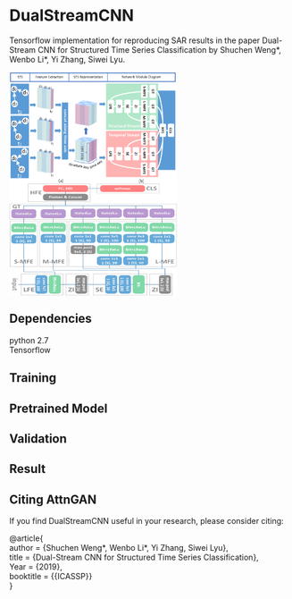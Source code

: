 # DualStreamCNN
Tensorflow implementation for reproducing SAR results in the paper Dual-Stream CNN for Structured Time Series Classification by Shuchen Weng*, Wenbo Li*, Yi Zhang, Siwei Lyu.


 <img src="https://github.com/SCWengTJU/DualStreamCNN/blob/master/Figures/Fig1.png" width = "300" height = "200" align=center />
 <img src="https://github.com/SCWengTJU/DualStreamCNN/blob/master/Figures/Fig2.png" width = "300" height = "200" align=center />
 

## Dependencies
python 2.7  
Tensorflow  

## Training

## Pretrained Model

## Validation

## Result

## Citing AttnGAN
If you find DualStreamCNN useful in your research, please consider citing:  

@article{  
    author    = {Shuchen Weng*, Wenbo Li*, Yi Zhang, Siwei Lyu},  
    title     = {Dual-Stream CNN for Structured Time Series Classification},  
    Year = {2019},  
    booktitle = {{ICASSP}}  
}



